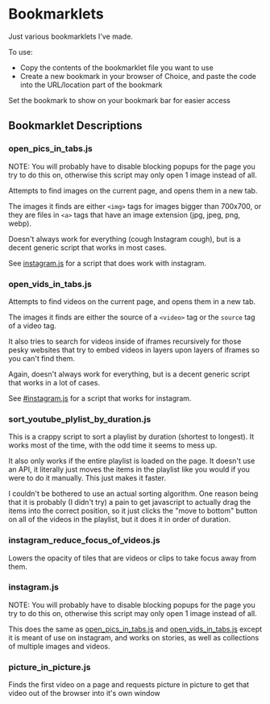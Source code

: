 # Bookmarklets

Just various bookmarklets I've made.

To use:

- Copy the contents of the bookmarklet file you want to use
- Create a new bookmark in your browser of Choice, and paste the code into the
  URL/location part of the bookmark

Set the bookmark to show on your bookmark bar for easier access

## Bookmarklet Descriptions

### open_pics_in_tabs.js

NOTE: You will probably have to disable blocking popups for the page you try to
do this on, otherwise this script may only open 1 image instead of all.

Attempts to find images on the current page, and opens them in a new tab.

The images it finds are either `<img>` tags for images bigger than 700x700, or
they are files in `<a>` tags that have an image extension (jpg, jpeg, png,
webp).

Doesn't always work for everything (cough Instagram cough), but is a decent
generic script that works in most cases.

See [instagram.js](#instagramjs) for a script that does work with instagram.

### open_vids_in_tabs.js

Attempts to find videos on the current page, and opens them in a new tab.

The images it finds are either the source of a `<video>` tag or the `source` tag
of a video tag.

It also tries to search for videos inside of iframes recursively for those
pesky websites that try to embed videos in layers upon layers of iframes so you
can't find them.

Again, doesn't always work for everything,  but is a decent generic script that
works in a lot of cases.

See [#instagram.js](#instagramjs) for a script that works for instagram.

### sort_youtube_plylist_by_duration.js

This is a crappy script to sort a playlist by duration (shortest to longest). It
works most of the time, with the odd time it seems to mess up.

It also only works if the entire playlist is loaded on the page. It doesn't use
an API, it literally just moves the items in the playlist like you would if you
were to do it manually. This just makes it faster.

I couldn't be bothered to use an actual sorting algorithm. One reason being that
it is probably (I didn't try) a pain to get javascript to actually drag the
items into the correct position, so it just clicks the "move to bottom" button
on all of the videos in the playlist, but it does it in order of duration.

### instagram_reduce_focus_of_videos.js

Lowers the opacity of tiles that are videos or clips to take focus away from
them.

### instagram.js

NOTE: You will probably have to disable blocking popups for the page you try to
do this on, otherwise this script may only open 1 image instead of all.

This does the same as [open_pics_in_tabs.js](#open_pics_in_tabsjs) and
[open_vids_in_tabs.js](#open_vids_in_tabsjs)
except it is meant of use on instagram, and works on stories, as well as
collections of multiple images and videos.

### picture_in_picture.js

Finds the first video on a page and requests picture in picture to get that
video out of the browser into it's own window
